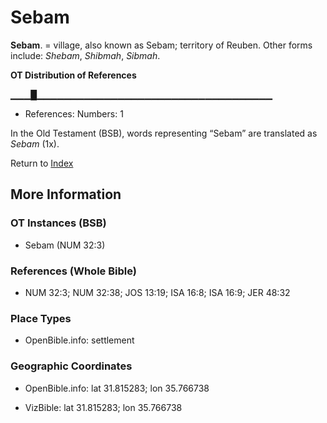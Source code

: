 # Sebam
**Sebam**. 
= village, also known as Sebam; territory of Reuben. 
Other forms include: 
*Shebam*, *Shibmah*, *Sibmah*. 


**OT Distribution of References**

▁▁▁█▁▁▁▁▁▁▁▁▁▁▁▁▁▁▁▁▁▁▁▁▁▁▁▁▁▁▁▁▁▁▁▁▁▁▁
* References: Numbers: 1



In the Old Testament (BSB), words representing “Sebam” are translated as 
*Sebam* (1x). 




Return to [Index](00-Index.md)

## More Information

### OT Instances (BSB)

* Sebam (NUM 32:3)



### References (Whole Bible)

* NUM 32:3; NUM 32:38; JOS 13:19; ISA 16:8; ISA 16:9; JER 48:32


### Place Types

* OpenBible.info: settlement



### Geographic Coordinates

* OpenBible.info: lat 31.815283; lon 35.766738

* VizBible: lat 31.815283; lon 35.766738





